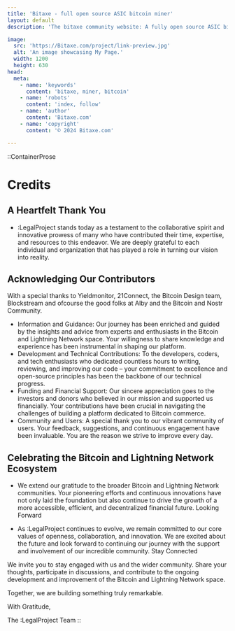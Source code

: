 ```yaml
---
title: 'Bitaxe - full open source ASIC bitcoin miner'
layout: default
description: 'The bitaxe community website: A fully open source ASIC bitcoin miner'

image:
  src: 'https://Bitaxe.com/project/link-preview.jpg'
  alt: 'An image showcasing My Page.'
  width: 1200
  height: 630
head:
  meta:
    - name: 'keywords'
      content: 'bitaxe, miner, bitcoin'
    - name: 'robots'
      content: 'index, follow'
    - name: 'author'
      content: 'Bitaxe.com'
    - name: 'copyright'
      content: '© 2024 Bitaxe.com'

---
```



::ContainerProse
# Credits

## A Heartfelt Thank You 

- :LegalProject stands today as a testament to the collaborative spirit and innovative prowess of many who have contributed their time, expertise, and resources to this endeavor. We are deeply grateful to each individual and organization that has played a role in turning our vision into reality.

## Acknowledging Our Contributors

With a special thanks to Yieldmonitor, 21Connect, the Bitcoin Design team, Blockstream and ofcourse the good folks at Alby and the Bitcoin and Nostr Community.

- Information and Guidance: Our journey has been enriched and guided by the insights and advice from experts and enthusiasts in the Bitcoin and Lightning Network space. Your willingness to share knowledge and experience has been instrumental in shaping our platform.
- Development and Technical Contributions: To the developers, coders, and tech enthusiasts who dedicated countless hours to writing, reviewing, and improving our code – your commitment to excellence and open-source principles has been the backbone of our technical progress.
- Funding and Financial Support: Our sincere appreciation goes to the investors and donors who believed in our mission and supported us financially. Your contributions have been crucial in navigating the challenges of building a platform dedicated to Bitcoin commerce.
- Community and Users: A special thank you to our vibrant community of users. Your feedback, suggestions, and continuous engagement have been invaluable. You are the reason we strive to improve every day.

## Celebrating the Bitcoin and Lightning Network Ecosystem

- We extend our gratitude to the broader Bitcoin and Lightning Network communities. Your pioneering efforts and continuous innovations have not only laid the foundation but also continue to drive the growth of a more accessible, efficient, and decentralized financial future.
Looking Forward

- As :LegalProject continues to evolve, we remain committed to our core values of openness, collaboration, and innovation. We are excited about the future and look forward to continuing our journey with the support and involvement of our incredible community.
Stay Connected

We invite you to stay engaged with us and the wider community. Share your thoughts, participate in discussions, and contribute to the ongoing development and improvement of the Bitcoin and Lightning Network space.

Together, we are building something truly remarkable.

With Gratitude,

The :LegalProject Team
::